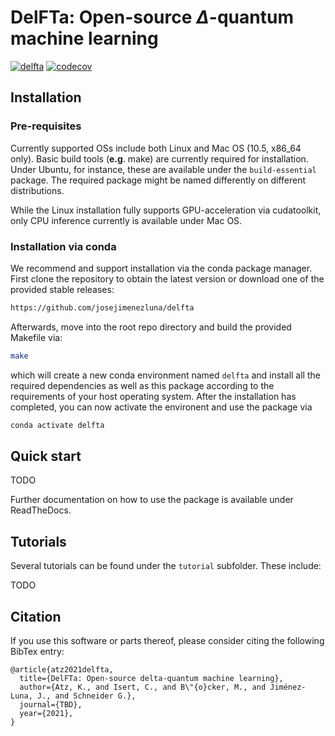 # DelFTa: Open-source $\Delta$-quantum machine learning

[![delfta](https://github.com/josejimenezluna/delfta/actions/workflows/build.yml/badge.svg)](https://github.com/josejimenezluna/delfta/actions/workflows/build.yml)
[![codecov](https://codecov.io/gh/josejimenezluna/delfta/branch/master/graph/badge.svg?token=9Q39OU5VR0)](https://codecov.io/gh/josejimenezluna/delfta)

## Installation

### Pre-requisites

Currently supported OSs include both Linux and Mac OS (10.5, x86_64 only). Basic build tools (__e.g__. make) are currently required for installation. Under Ubuntu, for instance, these are available under the `build-essential` package. The required package might be named differently on different distributions.

While the Linux installation fully supports GPU-acceleration via cudatoolkit, only CPU inference currently is available under Mac OS.

### Installation via conda

We recommend and support installation via the conda package manager. First clone the repository to obtain the latest version or download one of the provided stable releases:

```bash
https://github.com/josejimenezluna/delfta
```

Afterwards, move into the root repo directory and build the provided Makefile via:

```bash
make
```

which will create a new conda environment named `delfta` and install all the required dependencies as well as this package according to the requirements of your host operating system. After the installation has completed, you can now activate the environent and use the package via

```bash
conda activate delfta
```


## Quick start

TODO

Further documentation on how to use the package is available under ReadTheDocs.

## Tutorials

Several tutorials can be found under the `tutorial` subfolder. These include:

TODO

## Citation

If you use this software or parts thereof, please consider citing the following BibTex entry:

```
@article{atz2021delfta,
  title={DelFTa: Open-source delta-quantum machine learning},
  author={Atz, K., and Isert, C., and B\"{o}cker, M., and Jiménez-Luna, J., and Schneider G.},
  journal={TBD},
  year={2021},
}
```